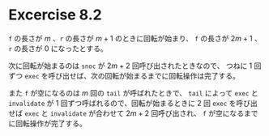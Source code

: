 # Excercise 8.2

`f` の長さが $m$ 、`r` の長さが $m+1$ のときに回転が始まり、 `f` の長さが $2m+1$ 、`r` の長さが $0$ になったとする。

次に回転が始まるのは `snoc` が $2m+2$ 回呼び出されたときなので、 つねに $1$ 回ずつ `exec` を呼び出せば、次の回転が始まるまでに回転操作は完了する。

また `f` が空になるのは $m$ 回の `tail` が呼ばれたときで、 `tail` によって `exec` と `invalidate` が $1$ 回ずつ呼ばれるので、回転が始まるときに $2$ 回 `exec` を呼び出せば `exec` と `invalidate` が合わせて $2m+2$ 回呼び出され、 `f` が空になるまでに回転操作が完了する。
